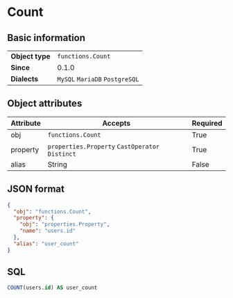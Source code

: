 # Count

## Basic information

|                 |                                |
|-----------------|--------------------------------|
| **Object type** | `functions.Count`              |
| **Since**       | 0.1.0                          |
| **Dialects**    | `MySQL` `MariaDB` `PostgreSQL` |

## Object attributes

| Attribute       | Accepts                                                  | Required |
|-----------------|----------------------------------------------------------|----------|
| obj             | `functions.Count`                                        | True     |
| property        | `properties.Property` `CastOperator`  `Distinct`         | True     |
| alias           | String                                                   | False    |

## JSON format

```json
{
  "obj": "functions.Count",
  "property": {
    "obj": "properties.Property",
    "name": "users.id"
  },
  "alias": "user_count"
}
```

## SQL

```sql
COUNT(users.id) AS user_count
```
